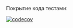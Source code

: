 Покрытие кода тестами:

[![codecov](https://codecov.io/gh/Dokanin-ssha/Kohanenko_Dokanin-2022/branch/lab6_ServerThread/graph/badge.svg)](https://codecov.io/gh/Dokanin-ssha/Kohanenko_Dokanin-2022)


